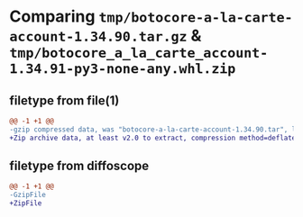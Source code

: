 # Comparing `tmp/botocore-a-la-carte-account-1.34.90.tar.gz` & `tmp/botocore_a_la_carte_account-1.34.91-py3-none-any.whl.zip`

## filetype from file(1)

```diff
@@ -1 +1 @@
-gzip compressed data, was "botocore-a-la-carte-account-1.34.90.tar", last modified: Wed Apr 24 01:01:57 2024, max compression
+Zip archive data, at least v2.0 to extract, compression method=deflate
```

## filetype from diffoscope

```diff
@@ -1 +1 @@
-GzipFile
+ZipFile
```

